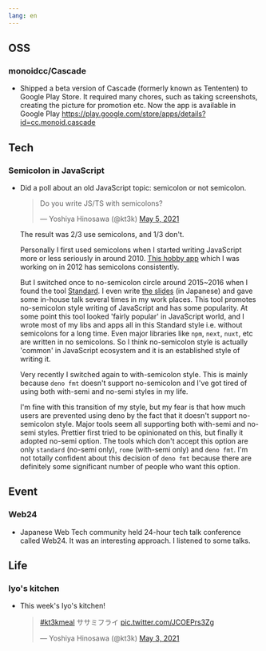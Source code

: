 ```yaml
---
lang: en
---
```


## OSS

### monoidcc/Cascade

- Shipped a beta version of Cascade (formerly known as Tententen) to Google Play Store. It required many chores, such as taking screenshots, creating the picture for promotion etc. Now the app is available in Google Play https://play.google.com/store/apps/details?id=cc.monoid.cascade

## Tech

### Semicolon in JavaScript

- Did a poll about an old JavaScript topic: semicolon or not semicolon.

  <blockquote class="twitter-tweet"><p lang="en" dir="ltr">Do you write JS/TS with semicolons?</p>&mdash; Yoshiya Hinosawa (@kt3k) <a href="https://twitter.com/kt3k/status/1389840154106335233?ref_src=twsrc%5Etfw">May 5, 2021</a></blockquote> <script async src="https://platform.twitter.com/widgets.js" charset="utf-8"></script>

  The result was 2/3 use semicolons, and 1/3 don't.

  Personally I first used semicolons when I started writing JavaScript more or less seriously in around 2010. [This hobby app](https://github.com/kt3k/krile-drive/blob/gh-pages/fps25.html) which I was working on in 2012 has semicolons consistently.

  But I switched once to no-semicolon circle around 2015~2016 when I found the tool [Standard](https://standardjs.com/). I even write [the slides](https://qiita.com/kt3k/items/46da0271d5e749705070) (in Japanese) and gave some in-house talk several times in my work places. This tool promotes no-semicolon style writing of JavaScript and has some popularity. At some point this tool looked 'fairly popular' in JavaScript world, and I wrote most of my libs and apps all in this Standard style i.e. without semicolons for a long time. Even major libraries like `npm`, `next`, `nuxt`, etc are written in no semicolons. So I think no-semicolon style is actually 'common' in JavaScript ecosystem and it is an established style of writing it.

  Very recently I switched again to with-semicolon style. This is mainly because `deno fmt` doesn't support no-semicolon and I've got tired of using both with-semi and no-semi styles in my life.

  I'm fine with this transition of my style, but my fear is that how much users are prevented using deno by the fact that it doesn't support no-semicolon style. Major tools seem all supporting both with-semi and no-semi styles. Prettier first tried to be opinionated on this, but finally it adopted no-semi option. The tools which don't accept this option are only `standard` (no-semi only), `rome` (with-semi only) and `deno fmt`. I'm not totally confident about this decision of `deno fmt` because there are definitely some significant number of people who want this option.

## Event

### Web24

- Japanese Web Tech community held 24-hour tech talk conference called Web24. It was an interesting approach. I listened to some talks.

## Life

### Iyo's kitchen

- This week's Iyo's kitchen!

  <blockquote class="twitter-tweet"><p lang="ja" dir="ltr"><a href="https://twitter.com/hashtag/kt3kmeal?src=hash&amp;ref_src=twsrc%5Etfw">#kt3kmeal</a> ササミフライ <a href="https://t.co/JCOEPrs3Zg">pic.twitter.com/JCOEPrs3Zg</a></p>&mdash; Yoshiya Hinosawa (@kt3k) <a href="https://twitter.com/kt3k/status/1389194266560237570?ref_src=twsrc%5Etfw">May 3, 2021</a></blockquote> <script async src="https://platform.twitter.com/widgets.js" charset="utf-8"></script>
